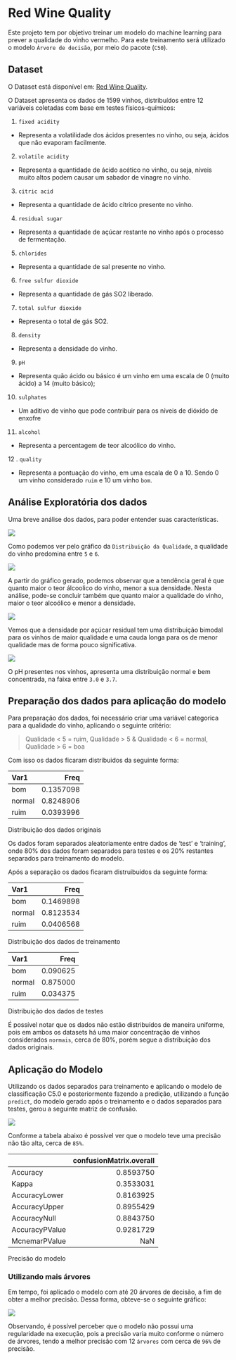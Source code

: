 Red Wine Quality
================

Este projeto tem por objetivo treinar um modelo do machine learning para
prever a qualidade do vinho vermelho. Para este treinamento será
utilizado o modelo `Árvore de decisão`, por meio do pacote (`C50`).

## Dataset

O Dataset está disponível em: [Red Wine
Quality](https://www.kaggle.com/datasets/uciml/red-wine-quality-cortez-et-al-2009).

O Dataset apresenta os dados de 1599 vinhos, distribuídos entre 12
variáveis coletadas com base em testes físicos-químicos:

1.  `fixed acidity`

-   Representa a volatilidade dos ácidos presentes no vinho, ou seja,
    ácidos que não evaporam facilmente.

2.  `volatile acidity`

-   Representa a quantidade de ácido acético no vinho, ou seja, níveis
    muito altos podem causar um sabador de vinagre no vinho.

3.  `citric acid`

-   Representa a quantidade de ácido cítrico presente no vinho.

4.  `residual sugar`

-   Representa a quantidade de açúcar restante no vinho após o processo
    de fermentação.

5.  `chlorides`

-   Representa a quantidade de sal presente no vinho.

6.  `free sulfur dioxide`

-   Representa a quantidade de gás SO2 liberado.

7.  `total sulfur dioxide`

-   Representa o total de gás SO2.

8.  `density`

-   Representa a densidade do vinho.

9.  `pH`

-   Representa quão ácido ou básico é um vinho em uma escala de 0 (muito
    ácido) a 14 (muito básico);

10. `sulphates`

-   Um aditivo de vinho que pode contribuir para os níveis de dióxido de
    enxofre

11. `alcohol`

-   Representa a percentagem de teor alcoólico do vinho.

12 . `quality`

-   Representa a pontuação do vinho, em uma escala de 0 a 10. Sendo 0 um
    vinho considerado `ruim` e 10 um vinho `bom`.

## Análise Exploratória dos dados

Uma breve análise dos dados, para poder entender suas características.

![](README_files/figure-gfm/unnamed-chunk-2-1.png)<!-- -->

Como podemos ver pelo gráfico da `Distribuição da Qualidade`, a
qualidade do vinho predomina entre `5` e `6`.

![](README_files/figure-gfm/unnamed-chunk-3-1.png)<!-- -->

A partir do gráfico gerado, podemos observar que a tendência geral é que
quanto maior o teor álcoolico do vinho, menor a sua densidade. Nesta
análise, pode-se concluir também que quanto maior a qualidade do vinho,
maior o teor alcoólico e menor a densidade.

![](README_files/figure-gfm/unnamed-chunk-4-1.png)<!-- -->

Vemos que a densidade por açúcar residual tem uma distribuição bimodal
para os vinhos de maior qualidade e uma cauda longa para os de menor
qualidade mas de forma pouco significativa.

![](README_files/figure-gfm/unnamed-chunk-5-1.png)<!-- -->

O pH presentes nos vinhos, apresenta uma distribuição normal e bem
concentrada, na faixa entre `3.0` e `3.7`.

## Preparação dos dados para aplicação do modelo

Para preparação dos dados, foi necessário criar uma variável categorica
para a qualidade do vinho, aplicando o seguinte critério:

> Qualidade \< 5 = ruim, Qualidade \> 5 & Qualidade \< 6 = normal,
> Qualidade \> 6 = boa

Com isso os dados ficaram distribuidos da seguinte forma:

| Var1   |      Freq |
|:-------|----------:|
| bom    | 0.1357098 |
| normal | 0.8248906 |
| ruim   | 0.0393996 |

Distribuição dos dados originais

Os dados foram separados aleatoriamente entre dados de ‘test’ e
‘training’, onde 80% dos dados foram separados para testes e os 20%
restantes separados para treinamento do modelo.

Após a separação os dados ficaram distruibuidos da seguinte forma:

| Var1   |      Freq |
|:-------|----------:|
| bom    | 0.1469898 |
| normal | 0.8123534 |
| ruim   | 0.0406568 |

Distribuição dos dados de treinamento

| Var1   |     Freq |
|:-------|---------:|
| bom    | 0.090625 |
| normal | 0.875000 |
| ruim   | 0.034375 |

Distribuição dos dados de testes

É possível notar que os dados não estão distribuídos de maneira
uniforme, pois em ambos os datasets há uma maior concentração de vinhos
considerados `normais`, cerca de 80%, porém segue a distribuição dos
dados originais.

## Aplicação do Modelo

Utilizando os dados separados para treinamento e aplicando o modelo de
classificação C5.0 e posteriormente fazendo a predição, utilizando a
função `predict`, do modelo gerado após o treinamento e o dados
separados para testes, gerou a seguinte matriz de confusão.

![](README_files/figure-gfm/unnamed-chunk-10-1.png)<!-- -->

Conforme a tabela abaixo é possível ver que o modelo teve uma precisão
não tão alta, cerca de `85%`.

|                | confusionMatrix.overall |
|:---------------|------------------------:|
| Accuracy       |               0.8593750 |
| Kappa          |               0.3533031 |
| AccuracyLower  |               0.8163925 |
| AccuracyUpper  |               0.8955429 |
| AccuracyNull   |               0.8843750 |
| AccuracyPValue |               0.9281729 |
| McnemarPValue  |                     NaN |

Precisão do modelo

### Utilizando mais árvores

Em tempo, foi aplicado o modelo com até 20 árvores de decisão, a fim de
obter a melhor precisão. Dessa forma, obteve-se o seguinte gráfico:

![](README_files/figure-gfm/unnamed-chunk-12-1.png)<!-- -->

Observando, é possível perceber que o modelo não possui uma regularidade
na execução, pois a precisão varia muito conforme o número de árvores,
tendo a melhor precisão com 12 `árvores` com cerca de `96%` de precisão.
